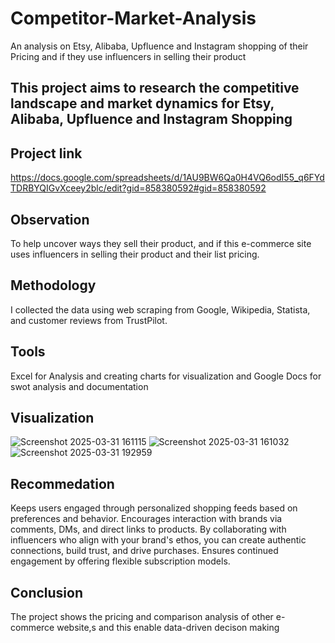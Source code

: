 # Competitor-Market-Analysis
An analysis on Etsy, Alibaba, Upfluence and Instagram shopping of their Pricing and if they use influencers in selling their product
## This project aims to research the competitive landscape and market dynamics for Etsy, Alibaba, Upfluence and Instagram Shopping
## Project link
https://docs.google.com/spreadsheets/d/1AU9BW6Qa0H4VQ6odI55_q6FYdTDRBYQIGvXceey2blc/edit?gid=858380592#gid=858380592
## Observation
To help uncover ways they sell their product, and if this e-commerce site uses influencers in selling their product and their list pricing.
## Methodology
I collected the data using web scraping from Google, Wikipedia, Statista, and customer reviews from TrustPilot.
## Tools
Excel for Analysis and creating charts for visualization and Google Docs for swot analysis and documentation
## Visualization
![Screenshot 2025-03-31 161115](https://github.com/user-attachments/assets/69c8944f-f7af-461c-b89c-5f3d356e006d)
![Screenshot 2025-03-31 161032](https://github.com/user-attachments/assets/74d3c52c-3a41-4f4c-8210-3f75d5d459ea)
![Screenshot 2025-03-31 192959](https://github.com/user-attachments/assets/dcd7ede1-d6ec-4f90-8c87-21c7d8eb07d1)

## Recommedation
Keeps users engaged through personalized shopping feeds based on preferences and behavior.
Encourages interaction with brands via comments, DMs, and direct links to products.
By collaborating with influencers who align with your brand's ethos, you can create authentic connections, build trust, and drive purchases. 
Ensures continued engagement by offering flexible subscription models.
## Conclusion
The project shows  the pricing and comparison analysis of other e-commerce website,s and this enable data-driven decison making  


